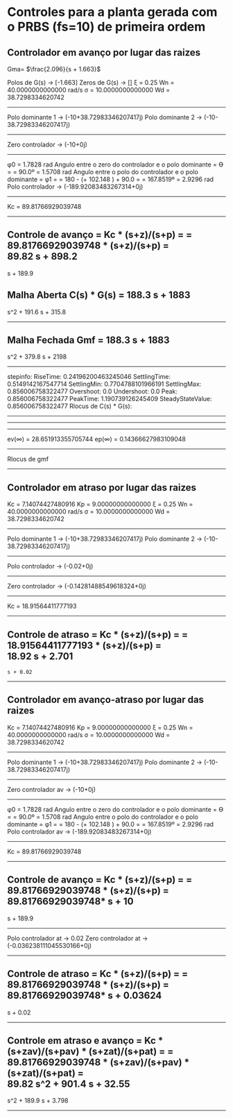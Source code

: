 # Controles para a planta gerada com o PRBS (fs=10) de primeira ordem

## Controlador em avanço por lugar das raizes


Gma= $\frac{2.096}{s + 1.663}$

Polos de G(s) -> [-1.663]
Zeros de G(s) -> []
ξ  = 0.25
Wn = 40.0000000000000	 rad/s
σ  = 10.0000000000000
Wd = 38.7298334620742
*********************************************

Polo dominante 1 -> (-10+38.72983346207417j)
Polo dominante 2 -> (-10-38.72983346207417j)
*********************************************

Zero controlador -> (-10+0j)
*********************************************

φ0 = 1.7828 rad
Angulo entre o zero do controlador e o polo dominante = ϴ =
	= 90.0º = 1.5708 rad
Angulo entre o polo do controlador e o polo dominante = φ1 =
	= 180 - (+ 102.148 ) + 90.0 =
	= 167.8519º = 2.9296 rad
Polo controlador -> (-189.92083483267314+0j)
*********************************************

Kc  = 89.81766929039748
*********************************************

Controle de avanço = Kc * (s+z)/(s+p) = 
	= 89.81766929039748 *  (s+z)/(s+p) = 	
89.82 s + 898.2
---------------
   s + 189.9

Malha Aberta
C(s) * G(s) = 
    188.3 s + 1883
---------------------
s^2 + 191.6 s + 315.8

*********************************************
Malha Fechada
Gmf = 
   188.3 s + 1883
--------------------
s^2 + 379.8 s + 2198

*********************************************
stepinfo: 
	RiseTime: 0.24196200463245046
	SettlingTime: 0.5149142167547714
	SettlingMin: 0.7704788101966191
	SettlingMax: 0.856006758322477
	Overshoot: 0.0
	Undershoot: 0.0
	Peak: 0.856006758322477
	PeakTime: 1.190739126245409
	SteadyStateValue: 0.856006758322477
Rlocus de C(s) * G(s):
*********************************************
*********************************************
*********************************************
ev(∞) = 28.651913355705744
ep(∞) = 0.14366627983109048
*********************************************
Rlocus de gmf














------------------------
## Controlador em atraso por lugar das raizes

Kc = 7.14074427480916
Kp = 9.00000000000000
ξ  = 0.25
Wn = 40.0000000000000	 rad/s
σ  = 10.0000000000000
Wd = 38.7298334620742
*********************************************

Polo dominante 1 -> (-10+38.72983346207417j)
Polo dominante 2 -> (-10-38.72983346207417j)
*********************************************

Polo controlador -> (-0.02+0j)
*********************************************

Zero controlador -> (-0.14281488549618324+0j)
*********************************************

Kc  = 18.91564411777193
*********************************************

Controle de atraso = Kc * (s+z)/(s+p) = 
	= 18.91564411777193 *  (s+z)/(s+p) = 	
18.92 s + 2.701
---------------
    s + 0.02





















------------------------
## Controlador em avanço-atraso por lugar das raizes

Kc = 7.14074427480916
Kp = 9.00000000000000
ξ  = 0.25
Wn = 40.0000000000000	 rad/s
σ  = 10.0000000000000
Wd = 38.7298334620742
*********************************************

Polo dominante 1 -> (-10+38.72983346207417j)
Polo dominante 2 -> (-10-38.72983346207417j)
*********************************************

Zero controlador av -> (-10+0j)
*********************************************

φ0 = 1.7828 rad
Angulo entre o zero do controlador e o polo dominante = ϴ =
	= 90.0º = 1.5708 rad
Angulo entre o polo do controlador e o polo dominante = φ1 =
	= 180 - (+ 102.148 ) + 90.0 =
	= 167.8519º = 2.9296 rad
Polo controlador av -> (-189.92083483267314+0j)
*********************************************

Kc  = 89.81766929039748
*********************************************

Controle de avanço = Kc * (s+z)/(s+p) = 
	= 89.81766929039748 *  (s+z)/(s+p) = 	89.81766929039748*
  s + 10
---------
s + 189.9

*********************************************

Polo controlador at -> 0.02
Zero controlador at -> (-0.036238111045530166+0j)
*********************************************

Controle de atraso = Kc * (s+z)/(s+p) = 
	= 89.81766929039748 *  (s+z)/(s+p) = 	89.81766929039748*
s + 0.03624
-----------
  s + 0.02

*********************************************

Controle em atraso e avanço = Kc * (s+zav)/(s+pav) * (s+zat)/(s+pat) = 
	= 89.81766929039748 * (s+zav)/(s+pav) * (s+zat)/(s+pat) = 	
89.82 s^2 + 901.4 s + 32.55
---------------------------
   s^2 + 189.9 s + 3.798

*********************************************

